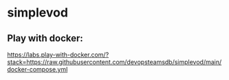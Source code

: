 # simplevod

## Play with docker:
https://labs.play-with-docker.com/?stack=https://raw.githubusercontent.com/devopsteamsdb/simplevod/main/docker-compose.yml
